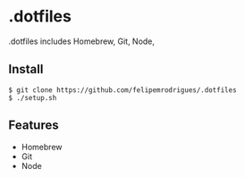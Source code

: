 # .dotfiles

.dotfiles includes Homebrew, Git, Node, 

## Install

```
$ git clone https://github.com/felipemrodrigues/.dotfiles
$ ./setup.sh
```

## Features

* Homebrew
* Git
* Node
